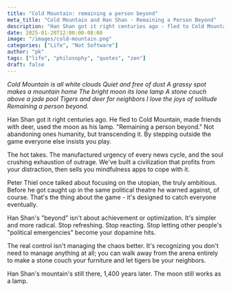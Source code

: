 ```yaml
---
title: "Cold Mountain: remaining a person beyond"
meta_title: "Cold Mountain and Han Shan - Remaining a Person Beyond"
description: "Han Shan got it right centuries ago - fled to Cold Mountain, made friends with deer, used the moon as his lamp. Not abandoning humanity, but transcending it by stepping outside the game everyone else insists you play."
date: 2025-01-20T12:00:00-08:00
image: "/images/cold-mountain.png"
categories: ["Life", "Not Software"]
author: "pk"
tags: ["life", "philosophy", "quotes", "zen"]
draft: false
---
```


_Cold Mountain is all white clouds
Quiet and free of dust
A grassy spot makes a mountain home
The bright moon its lone lamp
A stone couch above a jade pool
Tigers and deer for neighbors
I love the joys of solitude
Remaining a person beyond._

Han Shan got it right centuries ago. He fled to Cold Mountain, made friends with deer, used the moon as his lamp. "Remaining a person beyond."
Not abandoning ones humanity, but transcending it. By stepping outside the game everyone else insists you play.

The hot takes. The manufactured urgency of every news cycle, and the soul crushing exhaustion of outrage.
We've built a civilization that profits from your distraction, then sells you mindfulness apps to cope with it.

Peter Thiel once talked about focusing on the utopian, the truly ambitious. Before he got caught up in the same political theatre he warned against, of course. That's the thing about the game - it's designed to catch everyone eventually.

Han Shan's "beyond" isn't about achievement or optimization. It's simpler and more radical.
Stop refreshing. Stop reacting. Stop letting other people's "political emergencies" become your dopamine hits.

The real control isn't managing the chaos better. It's recognizing you don't need to manage anything at all;
you can walk away from the arena entirely to make a stone couch your furniture and let tigers be your neighbors.

Han Shan's mountain's still there, 1,400 years later.
The moon still works as a lamp.
